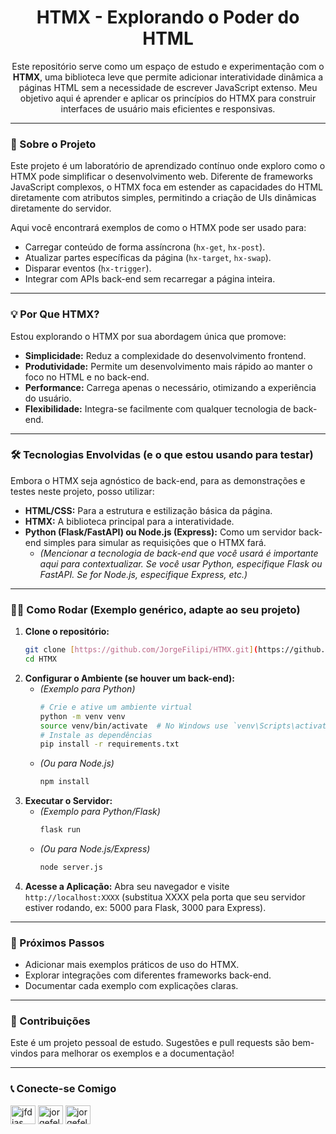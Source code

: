 <h1 align="center"> HTMX - Explorando o Poder do HTML</h1>

<p align="center">
  Este repositório serve como um espaço de estudo e experimentação com o <strong>HTMX</strong>, uma biblioteca leve que permite adicionar interatividade dinâmica a páginas HTML sem a necessidade de escrever JavaScript extenso. Meu objetivo aqui é aprender e aplicar os princípios do HTMX para construir interfaces de usuário mais eficientes e responsivas.
</p>

---

### 🚀 Sobre o Projeto

Este projeto é um laboratório de aprendizado contínuo onde exploro como o HTMX pode simplificar o desenvolvimento web. Diferente de frameworks JavaScript complexos, o HTMX foca em estender as capacidades do HTML diretamente com atributos simples, permitindo a criação de UIs dinâmicas diretamente do servidor.

Aqui você encontrará exemplos de como o HTMX pode ser usado para:

-   Carregar conteúdo de forma assíncrona (`hx-get`, `hx-post`).
-   Atualizar partes específicas da página (`hx-target`, `hx-swap`).
-   Disparar eventos (`hx-trigger`).
-   Integrar com APIs back-end sem recarregar a página inteira.

---

### 💡 Por Que HTMX?

Estou explorando o HTMX por sua abordagem única que promove:

-   **Simplicidade:** Reduz a complexidade do desenvolvimento frontend.
-   **Produtividade:** Permite um desenvolvimento mais rápido ao manter o foco no HTML e no back-end.
-   **Performance:** Carrega apenas o necessário, otimizando a experiência do usuário.
-   **Flexibilidade:** Integra-se facilmente com qualquer tecnologia de back-end.

---

### 🛠️ Tecnologias Envolvidas (e o que estou usando para testar)

Embora o HTMX seja agnóstico de back-end, para as demonstrações e testes neste projeto, posso utilizar:

-   **HTML/CSS:** Para a estrutura e estilização básica da página.
-   **HTMX:** A biblioteca principal para a interatividade.
-   **Python (Flask/FastAPI) ou Node.js (Express):** Como um servidor back-end simples para simular as requisições que o HTMX fará.
    * *(Mencionar a tecnologia de back-end que você usará é importante aqui para contextualizar. Se você usar Python, especifique Flask ou FastAPI. Se for Node.js, especifique Express, etc.)*

---

### 👨‍💻 Como Rodar (Exemplo genérico, adapte ao seu projeto)

1.  **Clone o repositório:**
    ```bash
    git clone [https://github.com/JorgeFilipi/HTMX.git](https://github.com/JorgeFilipi/HTMX.git)
    cd HTMX
    ```
2.  **Configurar o Ambiente (se houver um back-end):**
    * *(Exemplo para Python)*
        ```bash
        # Crie e ative um ambiente virtual
        python -m venv venv
        source venv/bin/activate  # No Windows use `venv\Scripts\activate`
        # Instale as dependências
        pip install -r requirements.txt
        ```
    * *(Ou para Node.js)*
        ```bash
        npm install
        ```
3.  **Executar o Servidor:**
    * *(Exemplo para Python/Flask)*
        ```bash
        flask run
        ```
    * *(Ou para Node.js/Express)*
        ```bash
        node server.js
        ```
4.  **Acesse a Aplicação:**
    Abra seu navegador e visite `http://localhost:XXXX` (substitua XXXX pela porta que seu servidor estiver rodando, ex: 5000 para Flask, 3000 para Express).

---

### 🔮 Próximos Passos

-   Adicionar mais exemplos práticos de uso do HTMX.
-   Explorar integrações com diferentes frameworks back-end.
-   Documentar cada exemplo com explicações claras.

---

### 🤝 Contribuições

Este é um projeto pessoal de estudo. Sugestões e pull requests são bem-vindos para melhorar os exemplos e a documentação!

---

### 📞 Conecte-se Comigo

<p align="left">
  <a href="https://linkedin.com/in/jfdias" target="_blank"><img align="center" src="https://raw.githubusercontent.com/rahuldkjain/github-profile-readme-generator/master/src/images/icons/Social/linked-in-alt.svg" alt="jfdias" height="30" width="40" /></a>
  <a href="mailto:jorgefelipe1986@gmail.com" target="_blank"><img align="center" src="https://img.icons8.com/color/48/000000/gmail-new.png" alt="jorgefelipe1986@gmail.com" height="30" width="40" /></a>
  <a href="https://discord.gg/jorgefelipe1986" target="_blank"><img align="center" src="https://raw.githubusercontent.com/rahuldkjain/github-profile-readme-generator/master/src/images/icons/Social/discord.svg" alt="jorgefelipe1986" height="30" width="40" /></a>
  </p>
 
